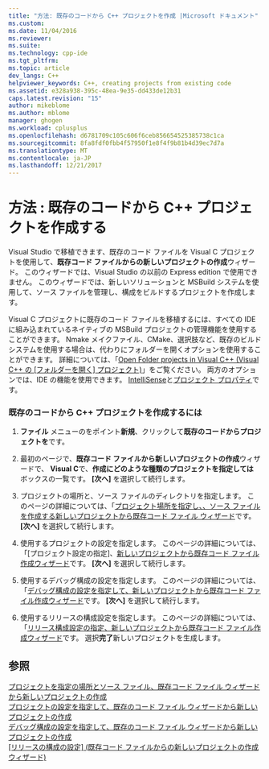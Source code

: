 ```yaml
---
title: "方法: 既存のコードから C++ プロジェクトを作成 |Microsoft ドキュメント"
ms.custom: 
ms.date: 11/04/2016
ms.reviewer: 
ms.suite: 
ms.technology: cpp-ide
ms.tgt_pltfrm: 
ms.topic: article
dev_langs: C++
helpviewer_keywords: C++, creating projects from existing code
ms.assetid: e328a938-395c-48ea-9e35-dd433de12b31
caps.latest.revision: "15"
author: mikeblome
ms.author: mblome
manager: ghogen
ms.workload: cplusplus
ms.openlocfilehash: d6781709c105c606f6ceb856654525385738c1ca
ms.sourcegitcommit: 8fa8fdf0fbb4f57950f1e8f4f9b81b4d39ec7d7a
ms.translationtype: MT
ms.contentlocale: ja-JP
ms.lasthandoff: 12/21/2017
---
```

# <a name="how-to-create-a-c-project-from-existing-code"></a>方法 : 既存のコードから C++ プロジェクトを作成する

Visual Studio で移植できます、既存のコード ファイルを Visual C プロジェクトを使用して、**既存コード ファイルからの新しいプロジェクトの作成**ウィザード。 このウィザードでは、Visual Studio の以前の Express edition で使用できません。 このウィザードでは、新しいソリューションと MSBuild システムを使用して、ソース ファイルを管理し、構成をビルドするプロジェクトを作成します。  
  
Visual C プロジェクトに既存のコード ファイルを移植するには、すべての IDE に組み込まれているネイティブの MSBuild プロジェクトの管理機能を使用することができます。 Nmake メイクファイル、CMake、選択肢など、既存のビルド システムを使用する場合は、代わりにフォルダーを開くオプションを使用することができます。 詳細については、「[Open Folder projects in Visual C++ (Visual C++ の [フォルダーを開く] プロジェクト)](../ide/non-msbuild-projects.md)」をご覧ください。 両方のオプションでは、IDE の機能を使用できます。 [IntelliSense](/visualstudio/ide/using-intellisense)と[プロジェクト プロパティ](../ide/working-with-project-properties.md)です。  
  
### <a name="to-create-a-c-project-from-existing-code"></a>既存のコードから C++ プロジェクトを作成するには  
  
1.  **ファイル** メニューのをポイント**新規**、クリックして**既存のコードからプロジェクトを**です。  
  
1.  最初のページで、**既存コード ファイルから新しいプロジェクトの作成**ウィザードで、 **Visual C**で、**作成にどのような種類のプロジェクトを指定しては** ボックスの一覧です。 **[次へ]** を選択して続行します。 
  
1.  プロジェクトの場所と、ソース ファイルのディレクトリを指定します。 このページの詳細については、「[プロジェクト場所を指定し、、ソース ファイルを作成する新しいプロジェクトから既存コード ファイル ウィザード](../ide/specify-project-location-and-source-files.md)です。 **[次へ]** を選択して続行します。  
  
1.  使用するプロジェクトの設定を指定します。 このページの詳細については、「[プロジェクト設定の指定]、[新しいプロジェクトから既存コード ファイル作成ウィザード](../ide/specify-project-settings-create-new-project-from-existing-code-files-wizard.md)です。 **[次へ]** を選択して続行します。  

1.  使用するデバッグ構成の設定を指定します。 このページの詳細については、「[デバッグ構成の設定を指定して、新しいプロジェクトから既存コード ファイル作成ウィザード](../ide/specify-debug-configuration-settings.md)です。 **[次へ]** を選択して続行します。  

1.  使用するリリースの構成設定を指定します。 このページの詳細については、「[リリース構成設定の指定、新しいプロジェクトから既存コード ファイル作成ウィザード](../ide/specify-release-configuration.md)です。 選択**完了**新しいプロジェクトを生成します。  
  
## <a name="see-also"></a>参照  

[プロジェクトを指定の場所とソース ファイル、既存コード ファイル ウィザードから新しいプロジェクトの作成](../ide/specify-project-location-and-source-files.md)   
[プロジェクトの設定を指定して、既存のコード ファイル ウィザードから新しいプロジェクトの作成](../ide/specify-project-settings-create-new-project-from-existing-code-files-wizard.md)   
[デバッグ構成の設定を指定して、既存のコード ファイル ウィザードから新しいプロジェクトの作成](../ide/specify-debug-configuration-settings.md)   
[[リリースの構成の設定] (既存コード ファイルからの新しいプロジェクトの作成ウィザード)](../ide/specify-release-configuration.md)
